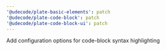 ```yaml
---
'@udecode/plate-basic-elements': patch
'@udecode/plate-code-block': patch
'@udecode/plate-code-block-ui': patch
---
```


Add configuration options for code-block syntax highlighting
